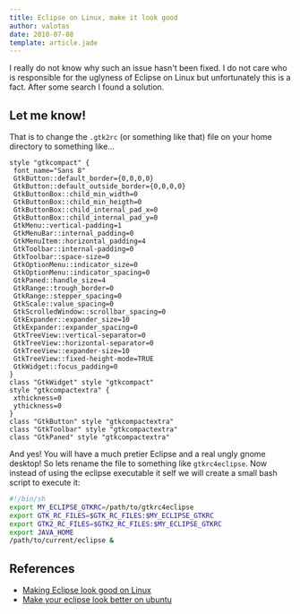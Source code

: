 ```yaml
---
title: Eclipse on Linux, make it look good
author: valotas
date: 2010-07-08
template: article.jade
---
```


I really do not know why such an issue hasn't been fixed. I do not care who is responsible for the uglyness of Eclipse on Linux but unfortunately this is a fact. After some search I found a solution. 

## Let me know!

That is to change the `.gtk2rc` (or something like that) file on your home directory to something like...

```
style "gtkcompact" {
 font_name="Sans 8"
 GtkButton::default_border={0,0,0,0}
 GtkButton::default_outside_border={0,0,0,0}
 GtkButtonBox::child_min_width=0
 GtkButtonBox::child_min_heigth=0
 GtkButtonBox::child_internal_pad_x=0
 GtkButtonBox::child_internal_pad_y=0
 GtkMenu::vertical-padding=1
 GtkMenuBar::internal_padding=0
 GtkMenuItem::horizontal_padding=4
 GtkToolbar::internal-padding=0
 GtkToolbar::space-size=0
 GtkOptionMenu::indicator_size=0
 GtkOptionMenu::indicator_spacing=0
 GtkPaned::handle_size=4
 GtkRange::trough_border=0
 GtkRange::stepper_spacing=0
 GtkScale::value_spacing=0
 GtkScrolledWindow::scrollbar_spacing=0
 GtkExpander::expander_size=10
 GtkExpander::expander_spacing=0
 GtkTreeView::vertical-separator=0
 GtkTreeView::horizontal-separator=0
 GtkTreeView::expander-size=10
 GtkTreeView::fixed-height-mode=TRUE
 GtkWidget::focus_padding=0
}
class "GtkWidget" style "gtkcompact"
style "gtkcompactextra" {
 xthickness=0
 ythickness=0
}
class "GtkButton" style "gtkcompactextra"
class "GtkToolbar" style "gtkcompactextra"
class "GtkPaned" style "gtkcompactextra"
```

And yes! You will have a much pretier Eclipse and a real ungly gnome desktop! So lets rename the file to something like `gtkrc4eclipse`. Now instead of using the eclipse executable it self we will create a small bash script to execute it:

```bash
#!/bin/sh
export MY_ECLIPSE_GTKRC=/path/to/gtkrc4eclipse
export GTK_RC_FILES=$GTK_RC_FILES:$MY_ECLIPSE_GTKRC
export GTK2_RC_FILES=$GTK2_RC_FILES:$MY_ECLIPSE_GTKRC
export JAVA_HOME
/path/to/current/eclipse &
```

## References

* [Making Eclipse look good on Linux](http://blog.xam.dk/?p=70)
* [Make your eclipse look better on ubuntu](http://lj4newbies.blogspot.com/2008/02/make-your-eclipse-look-better-on-ubuntu.html)

